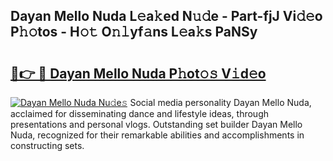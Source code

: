 ## Dayan Mello Nuda L𝚎a𝚔ed N𝚞𝚍e - Part-fjJ Vi𝚍𝚎o P𝚑𝚘tos - H𝚘𝚝 O𝚗𝚕yf𝚊ns L𝚎a𝚔s PaNSy

# <h2><a href="http://kfej2t.oniu.top/?m=Dayan+Mello+Nuda">🔗👉 🔴 Dayan Mello Nuda P𝚑ot𝚘𝚜 V𝚒d𝚎o</a></h2>

[![Dayan Mello Nuda Nu𝚍e𝚜](https://i.imgur.com/0qMVB7G.gif)](http://kfej2t.oniu.top/?m=Dayan+Mello+Nuda)
Social media personality Dayan Mello Nuda, acclaimed for disseminating dance and lifestyle ideas, through presentations and personal vlogs. Outstanding set builder Dayan Mello Nuda, recognized for their remarkable abilities and accomplishments in constructing sets.  
